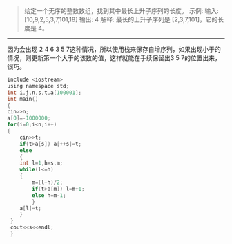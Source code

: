 > 给定一个无序的整数数组，找到其中最长上升子序列的长度。
示例:
输入: [10,9,2,5,3,7,101,18]
输出: 4 
解释: 最长的上升子序列是 [2,3,7,101]，它的长度是 4。

***
因为会出现 2 4 6 3 5 7这种情况，所以使用栈来保存自增序列，如果出现小于的情况，则更新第一个大于的该数的值，这样就能在手续保留出3 5 7的位置出来，很巧。
```C
include <iostream>
using namespace std; 
int i,j,n,s,t,a[100001];
int main()
{
cin>>n;
a[0]=-1000000;
for(i=0;i<n;i++)
{
	cin>>t;
	if(t>a[s]) a[++s]=t;
	else
	{
	int l=1,h=s,m;
	while(l<=h)
	{
		m=(l+h)/2;
		if(t>a[m]) l=m+1;
		else h=m-1;
		}
	a[l]=t;
	}
 }
 cout<<s<<endl;
 }

```
